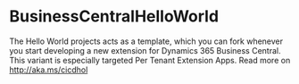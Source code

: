 # BusinessCentralHelloWorld

The Hello World projects acts as a template, which you can fork whenever you start developing a new extension for Dynamics 365 Business Central.
This variant is especially targeted Per Tenant Extension Apps.
Read more on http://aka.ms/cicdhol
